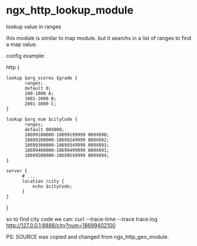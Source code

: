 ngx_http_lookup_module
======================

lookup value in ranges 

this module is similar to map module. but it searchs in a list of ranges to find a map value.

config example:

http {

    lookup $arg_scores $grade {
           ranges;
           default 0;
           100-1000 A;
           1001-2000 B;
           2001-3000 C;
    }
    
    lookup $arg_num $cityCode {
           ranges;
           default 00X000;
           18699100000-18699199999 089X890;
           18699200000-18699249999 089X892;
           18699300000-18699349999 089X893;
           18699400000-18699499999 089X891;
           18699500000-18699549999 089X894;
    }
    
    server {
          # ...
          location /city {
              echo $cityCode;
          }
    }
}

so to find city code we can:
curl --trace-time --trace trace.log http://127.0.0.1:8888/city?num=18699402100


PS: SOURCE was copied and changed from ngx_http_geo_module.
